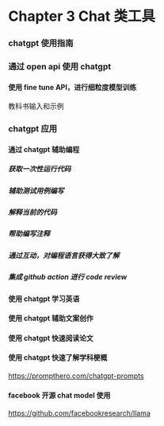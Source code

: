 # Chapter 3 Chat 类工具


### chatgpt 使用指南

### 通过 open api 使用 chatgpt

#### 使用 fine tune API，进行细粒度模型训练

教科书输入和示例

### chatgpt 应用

#### 通过 chatgpt 辅助编程

##### 获取一次性运行代码
##### 辅助测试用例编写
##### 解释当前的代码
##### 帮助编写注释
##### 通过互动，对编程语言获得大致了解
##### 集成 github action 进行 code review

#### 使用 chatgpt 学习英语

#### 使用 chatgpt 辅助文案创作

#### 使用 chatgpt 快速阅读论文

#### 使用 chatgpt 快速了解学科梗概

https://prompthero.com/chatgpt-prompts

#### facebook 开源 chat model 使用

https://github.com/facebookresearch/llama